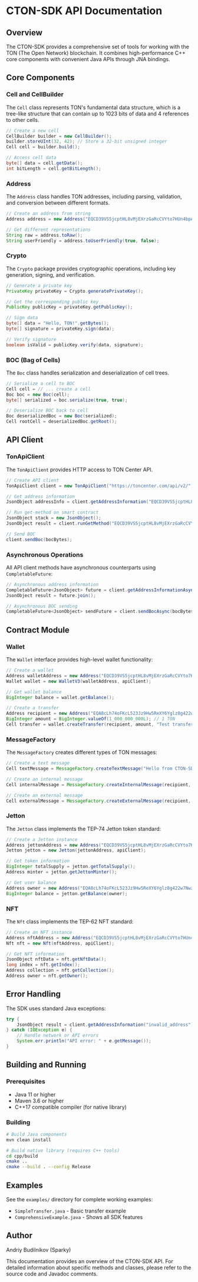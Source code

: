 # CTON-SDK API Documentation

## Overview

The CTON-SDK provides a comprehensive set of tools for working with the TON (The Open Network) blockchain. It combines high-performance C++ core components with convenient Java APIs through JNA bindings.

## Core Components

### Cell and CellBuilder

The `Cell` class represents TON's fundamental data structure, which is a tree-like structure that can contain up to 1023 bits of data and 4 references to other cells.

```java
// Create a new cell
CellBuilder builder = new CellBuilder();
builder.storeUInt(32, 42); // Store a 32-bit unsigned integer
Cell cell = builder.build();

// Access cell data
byte[] data = cell.getData();
int bitLength = cell.getBitLength();
```

### Address

The `Address` class handles TON addresses, including parsing, validation, and conversion between different formats.

```java
// Create an address from string
Address address = new Address("EQCD39VS5jcptHL8vMjEXrzGaRcCVYto7HUn4bpAOg8xqB2N");

// Get different representations
String raw = address.toRaw();
String userFriendly = address.toUserFriendly(true, false);
```

### Crypto

The `Crypto` package provides cryptographic operations, including key generation, signing, and verification.

```java
// Generate a private key
PrivateKey privateKey = Crypto.generatePrivateKey();

// Get the corresponding public key
PublicKey publicKey = privateKey.getPublicKey();

// Sign data
byte[] data = "Hello, TON!".getBytes();
byte[] signature = privateKey.sign(data);

// Verify signature
boolean isValid = publicKey.verify(data, signature);
```

### BOC (Bag of Cells)

The `Boc` class handles serialization and deserialization of cell trees.

```java
// Serialize a cell to BOC
Cell cell = // ... create a cell
Boc boc = new Boc(cell);
byte[] serialized = boc.serialize(true, true);

// Deserialize BOC back to cell
Boc deserializedBoc = new Boc(serialized);
Cell rootCell = deserializedBoc.getRoot();
```

## API Client

### TonApiClient

The `TonApiClient` provides HTTP access to TON Center API.

```java
// Create API client
TonApiClient client = new TonApiClient("https://toncenter.com/api/v2/");

// Get address information
JsonObject addressInfo = client.getAddressInformation("EQCD39VS5jcptHL8vMjEXrzGaRcCVYto7HUn4bpAOg8xqB2N");

// Run get-method on smart contract
JsonObject stack = new JsonObject();
JsonObject result = client.runGetMethod("EQCD39VS5jcptHL8vMjEXrzGaRcCVYto7HUn4bpAOg8xqB2N", "seqno", stack);

// Send BOC
client.sendBoc(bocBytes);
```

### Asynchronous Operations

All API client methods have asynchronous counterparts using `CompletableFuture`:

```java
// Asynchronous address information
CompletableFuture<JsonObject> future = client.getAddressInformationAsync("EQCD39VS5jcptHL8vMjEXrzGaRcCVYto7HUn4bpAOg8xqB2N");
JsonObject result = future.join();

// Asynchronous BOC sending
CompletableFuture<JsonObject> sendFuture = client.sendBocAsync(bocBytes);
```

## Contract Module

### Wallet

The `Wallet` interface provides high-level wallet functionality:

```java
// Create a wallet
Address walletAddress = new Address("EQCD39VS5jcptHL8vMjEXrzGaRcCVYto7HUn4bpAOg8xqB2N");
Wallet wallet = new WalletV3(walletAddress, apiClient);

// Get wallet balance
BigInteger balance = wallet.getBalance();

// Create a transfer
Address recipient = new Address("EQA8cLh74oFKcL523Jz9Hw5ReXY6Yglz8g422w7NwzvzL03V");
BigInteger amount = BigInteger.valueOf(1_000_000_000L); // 1 TON
Cell transfer = wallet.createTransfer(recipient, amount, "Test transfer");
```

### MessageFactory

The `MessageFactory` creates different types of TON messages:

```java
// Create a text message
Cell textMessage = MessageFactory.createTextMessage("Hello from CTON-SDK!");

// Create an internal message
Cell internalMessage = MessageFactory.createInternalMessage(recipient, amount, textMessage, 0);

// Create an external message
Cell externalMessage = MessageFactory.createExternalMessage(recipient, amount, textMessage);
```

### Jetton

The `Jetton` class implements the TEP-74 Jetton token standard:

```java
// Create a Jetton instance
Address jettonAddress = new Address("EQCD39VS5jcptHL8vMjEXrzGaRcCVYto7HUn4bpAOg8xqB2N");
Jetton jetton = new Jetton(jettonAddress, apiClient);

// Get token information
BigInteger totalSupply = jetton.getTotalSupply();
Address minter = jetton.getJettonMinter();

// Get user balance
Address owner = new Address("EQA8cLh74oFKcL523Jz9Hw5ReXY6Yglz8g422w7NwzvzL03V");
BigInteger balance = jetton.getBalance(owner);
```

### NFT

The `Nft` class implements the TEP-62 NFT standard:

```java
// Create an NFT instance
Address nftAddress = new Address("EQCD39VS5jcptHL8vMjEXrzGaRcCVYto7HUn4bpAOg8xqB2N");
Nft nft = new Nft(nftAddress, apiClient);

// Get NFT information
JsonObject nftData = nft.getNftData();
long index = nft.getIndex();
Address collection = nft.getCollection();
Address owner = nft.getOwner();
```

## Error Handling

The SDK uses standard Java exceptions:

```java
try {
    JsonObject result = client.getAddressInformation("invalid_address");
} catch (IOException e) {
    // Handle network or API errors
    System.err.println("API error: " + e.getMessage());
}
```

## Building and Running

### Prerequisites
- Java 11 or higher
- Maven 3.6 or higher
- C++17 compatible compiler (for native library)

### Building
```bash
# Build Java components
mvn clean install

# Build native library (requires C++ tools)
cd cpp/build
cmake ..
cmake --build . --config Release
```

## Examples

See the `examples/` directory for complete working examples:

- `SimpleTransfer.java` - Basic transfer example
- `ComprehensiveExample.java` - Shows all SDK features

## Author

Andriy Budilnikov (Sparky)

This documentation provides an overview of the CTON-SDK API. For detailed information about specific methods and classes, please refer to the source code and Javadoc comments.
